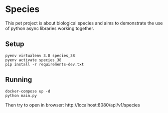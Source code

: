 # Species

This pet project is about biological species and aims to demonstrate the use of python async libraries working together.

## Setup

```shell
pyenv virtualenv 3.8 species_38
pyenv activate species_38
pip install -r requirements-dev.txt
```

## Running

```shell
docker-compose up -d
python main.py 
```

Then try to open in browser: http://localhost:8080/api/v1/species
